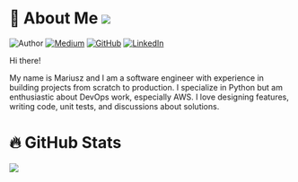 # 💬 About Me ![](https://komarev.com/ghpvc/?username=SmoQ&color=green)

![Author](https://img.shields.io/badge/Author-SmoQ-brightgreen)
[![Medium](https://img.shields.io/badge/Medium-Follow%20Me-blue)](https://medium.com/@SmoQ)
[![GitHub](https://img.shields.io/badge/GitHub-Follow%20Me-lightgrey)](https://github.com/SmoQ)
[![LinkedIn](https://img.shields.io/badge/LinkedIn-Connect%20with%20Me-informational)](https://www.linkedin.com/in/mariusz-sobczak-976ab358/)

Hi there!

My name is Mariusz and I am a software engineer with experience in building projects from scratch to production. I specialize in Python but am enthusiastic about DevOps work, especially AWS. I love designing features, writing code, unit tests, and discussions about solutions.

# 🔥 GitHub Stats
![](https://github-readme-stats.vercel.app/api?username=smoq&theme=dark&hide_border=false&include_all_commits=true&count_private=true&show_icons=true)<br/>
